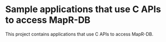 # Sample applications that use C APIs to access MapR-DB
This project contains applications that use C APIs to access MapR-DB.  


